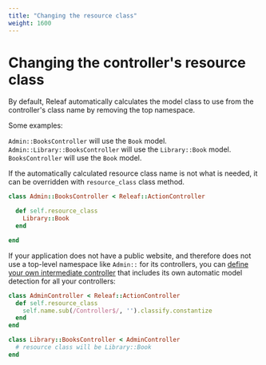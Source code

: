 ```yaml
---
title: "Changing the resource class"
weight: 1600
---
```


# Changing the controller's resource class

By default, Releaf automatically calculates the model class to use from the controller's class name by removing the top namespace.

Some examples:

`Admin::BooksController` will use the `Book` model.
`Admin::Library::BooksController` will use the `Library::Book` model.
`BooksController` will use the `Book` model.

If the automatically calculated resource class name is not what is needed, it can be overridden with `resource_class` class method.

```ruby
class Admin::BooksController < Releaf::ActionController

  def self.resource_class
    Library::Book
  end

end
```

If your application does not have a public website, and therefore does not use a top-level namespace like `Admin::` for its controllers, you can [define your own intermediate controller](common-patterns.html#intermediate-controller) that includes its own automatic model detection for all your controllers:

```ruby
class AdminController < Releaf::ActionController
  def self.resource_class
    self.name.sub(/Controller$/, '').classify.constantize
  end
end

class Library::BooksController < AdminController
  # resource class will be Library::Book
end
```




